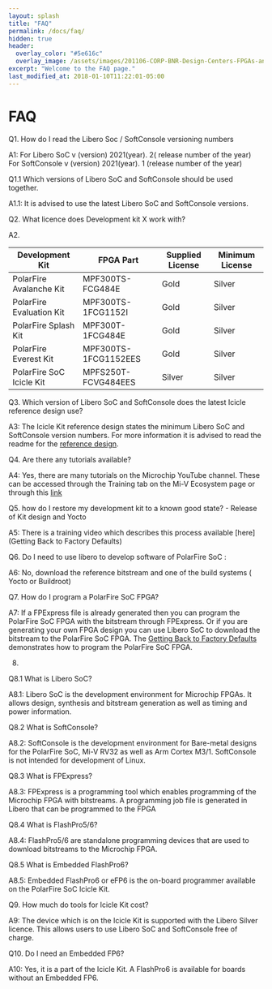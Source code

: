 ```yaml
---
layout: splash
title: "FAQ"
permalink: /docs/faq/
hidden: true
header:
  overlay_color: "#5e616c"
  overlay_image: /assets/images/201106-CORP-BNR-Design-Centers-FPGAs-and-plds-Banner-2880x280.jpg
excerpt: "Welcome to the FAQ page."
last_modified_at: 2018-01-10T11:22:01-05:00
---
```


# FAQ 

Q1. How do I read the Libero Soc / SoftConsole versioning numbers 

A1: For Libero SoC  v (version) 2021(year). 2( release number of the year) 
   For SoftConsole v (version) 2021(year). 1 (release number of the year) 

Q1.1 Which versions of Libero SoC and SoftConsole should be used together.

A1.1: It is advised to use the latest Libero SoC and SoftConsole versions. 

Q2. What licence does Development kit X work with? 

A2.

| Development Kit | FPGA Part  | Supplied License | Minimum License | 
| -----------     | -----------| -----------      | -----------     |
| PolarFire Avalanche Kit  | MPF300TS-FCG484E     | Gold   | Silver |
| PolarFire Evaluation Kit | MPF300TS-1FCG1152I   | Gold   | Silver |
| PolarFire Splash Kit     | MPF300T-1FCG484E     | Gold   | Silver | 
| PolarFire Everest Kit    | MPF300TS-1FCG1152EES | Gold   | Silver |
| PolarFire SoC Icicle Kit | MPFS250T-FCVG484EES  | Silver | Silver |


Q3. Which version of Libero SoC and SoftConsole does the latest Icicle reference design use? 

A3: The Icicle Kit reference design states the minimum Libero SoC and SoftConsole version numbers. For more information it is advised to read the readme for the [reference design](https://github.com/polarfire-soc/icicle-kit-reference-design). 

Q4. Are there any tutorials available? 

A4: Yes, there are many tutorials on the Microchip YouTube channel. These can be accessed through the Training tab on the Mi-V Ecosystem page or through this [link](https://mi-v-ecosystem.github.io/docs/training/) 

Q5. how do I restore my development kit to a known good state? - Release of Kit design and Yocto  

A5: There is a training video which describes this process available [here](Getting Back to Factory Defaults) 

Q6. Do I need to use libero to develop software of PolarFire SoC :   

A6: No, download the reference bitstream and one of the build systems ( Yocto or Buildroot) 

Q7. How do I program a PolarFire SoC FPGA? 

A7: If a  FPExpress file is already generated then you can program the PolarFire SoC FPGA with the bitstream through FPExpress. Or if you are generating your own FPGA design you can use Libero SoC to download the bitstream to the PolarFire SoC FPGA. The [Getting Back to Factory Defaults](https://www.youtube.com/watch?v=dL3u6pYWFvQ&list=PL9B4edd-p2ajvXj0ZflizZI4zgm3Jev_O&index=5) demonstrates how to program the PolarFire SoC FPGA. 

8. 

Q8.1 What is Libero SoC? 

A8.1: Libero SoC is the development environment for Microchip FPGAs. It allows design, synthesis and bitstream generation as well as timing and power information.  

Q8.2 What is SoftConsole? 

A8.2: SoftConsole is the development environment for Bare-metal designs for the PolarFire SoC, Mi-V RV32 as well as Arm Cortex M3/1. SoftConsole is not intended for development of Linux.  

Q8.3 What is FPExpress? 

A8.3: FPExpress is a programming tool which enables programming of the Microchip FPGA with bitstreams. A programming job file is generated in Libero that can be programmed to the FPGA  

Q8.4 What is FlashPro5/6? 

A8.4: FlashPro5/6 are standalone programming devices that are used to download bitstreams to the Microchip FPGA. 

Q8.5 What is Embedded FlashPro6? 

A8.5: Embedded FlashPro6 or eFP6 is the on-board programmer available on the PolarFire SoC Icicle Kit. 

Q9. How much do tools for Icicle Kit cost? 

A9: The device which is on the Icicle Kit is supported with the Libero Silver licence. This allows users to use Libero SoC and SoftConsole free of charge.            

Q10. Do I need an Embedded FP6? 

A10:  Yes, it is a part of the Icicle Kit. A FlashPro6 is available for boards without an Embedded FP6. 
 
